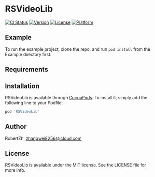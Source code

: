 
# RSVideoLib

[![CI Status](https://img.shields.io/travis/RobertZh/RSVideoLib.svg?style=flat)](https://travis-ci.org/RobertZh/RSVideoLib)
[![Version](https://img.shields.io/cocoapods/v/RSVideoLib.svg?style=flat)](https://cocoapods.org/pods/RSVideoLib)
[![License](https://img.shields.io/cocoapods/l/RSVideoLib.svg?style=flat)](https://cocoapods.org/pods/RSVideoLib)
[![Platform](https://img.shields.io/cocoapods/p/RSVideoLib.svg?style=flat)](https://cocoapods.org/pods/RSVideoLib)

## Example

To run the example project, clone the repo, and run `pod install` from the Example directory first.

## Requirements

## Installation

RSVideoLib is available through [CocoaPods](https://cocoapods.org). To install
it, simply add the following line to your Podfile:

```ruby
pod 'RSVideoLib'
```

## Author

RobertZh, zhangwei8256@icloud.com

## License

RSVideoLib is available under the MIT license. See the LICENSE file for more info.


